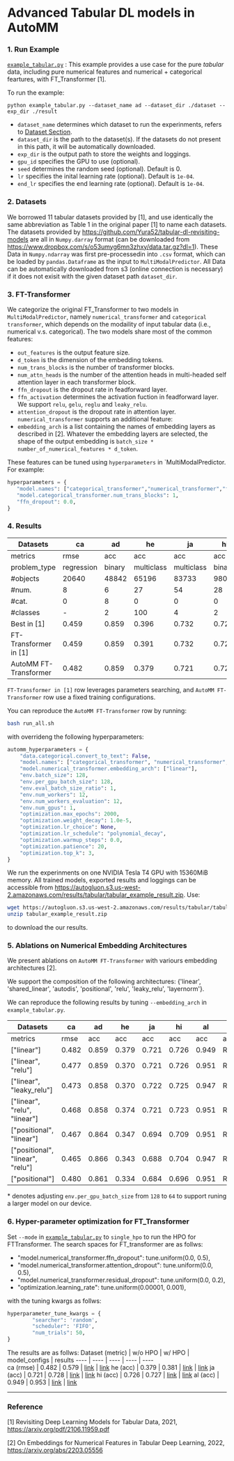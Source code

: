 # Advanced Tabular DL models in AutoMM


### 1. Run Example
[`example_tabular.py`](./example_tabular.py) : This example provides a use case for the pure *tabular* data, including pure numerical features and numerical + categorical feartures, with FT_Transformer [1].

To run the example: 

```python example_tabular.py --dataset_name ad --dataset_dir ./dataset --exp_dir ./result```
   - `dataset_name` determines which dataset to run the experinments, refers to [Dataset Section](###2.-Datasets).
   - `dataset_dir` is the path to the dataset(s). If the datasets do not present in this path, it will be automatically downloaded.
   - `exp_dir` is the output path to store the weights and loggings. 
   - `gpu_id` specifies the GPU to use (optional).
   - `seed` determines the random seed (optional). Default is 0.
   - `lr` specifies the inital learning rate (optional). Default is `1e-04`.
   - `end_lr` specifies the end learning rate (optional). Default is `1e-04`.


### 2. Datasets
We borrowed 11 tabular datasets provided by [1], and use identically the same abbreviation as Table 1 in the original paper [1] to name each datasets. 
The datasets provided by https://github.com/Yura52/tabular-dl-revisiting-models are all in  `Numpy.darray` format (can be downloaded from https://www.dropbox.com/s/o53umyg6mn3zhxy/data.tar.gz?dl=1). 
These Data in `Numpy.ndarray` was first pre-processedin into `.csv` format, which can be loaded by `pandas.Dataframe` as the input to `MultiModalPredictor`. 
All Data can be automatically downloaded from s3 (online connection is necessary) if it does not exisit with the given dataset path `dataset_dir`. 


### 3. FT-Transformer
We categorize the original FT_Transformer to two models in `MultiModalPredictor`, namely `numerical_transformer` and `categorical transformer`, which depends on the modaility of input tabular data (i.e., numerical v.s. categorical). The two models share most of the common features:
   - `out_features` is the output feature size.
   - `d_token` is the dimension of the embedding tokens.
   - `num_trans_blocks` is the number of transformer blocks.
   - `num_attn_heads` is the number of the attention heads in multi-headed self attention layer in each transformer block.
   - `ffn_dropout` is the dropout rate in feadforward layer.
   - `ffn_activation` determines the activation fuction in feadforward layer. We support `relu`, `gelu`, `reglu` and `leaky_relu`.
   - `attention_dropout` is the dropout rate in attention layer.
`numerical_transformer` supports an additional feature:
   - `embedding_arch` is a list containing the names of embedding layers as described in [2]. Whatever the embedding layers are selected, the shape of the output embedding is `batch_size * number_of_numerical_features * d_token`.
  
These features can be tuned using `hyperparameters` in `MultiModalPredictor. For example: 
```python
hyperparameters = {
   "model.names": ["categorical_transformer","numerical_transformer","fusion_transformer"],
   "model.categorical_transformer.num_trans_blocks": 1,
   "ffn_dropout": 0.0,
}
```


### 4. Results

Datasets | ca | ad | he | ja | hi | al | ep | ye | co | ya | mi 
----  | ----  | ----  | ----  | ----  | ----  | ----  | ----  | ----  | ----  | ----  | ----  
metrics | rmse | acc | acc | acc | acc | acc | acc | rmse | acc | rmse | rmse
problem_type | regression | binary | multiclass | multiclass | binary | multiclass | binary | regression | multiclass | regression | regression
#objects | 20640 | 48842 | 65196 | 83733 | 98050 | 108000 | 500000 | 515345 | 581012 | 709877 | 1200192
#num. | 8 | 6 | 27 | 54 | 28 | 128 | 2000 | 90 | 54 | 699 | 136
#cat. | 0 | 8 | 0 | 0 | 0 | 0 | 0 | 0 | 0 | 0 | 0
#classes | - | 2 | 100 | 4 | 2 | 1000 | 2 | - | 7 | - | -
Best in [1] | 0.459 | 0.859 | 0.396 | 0.732 | 0.729 | 0.963 | 0.8982 | 8.794 | 0.970 | 0.753 | 0.745
FT-Transformer in [1] | 0.459 | 0.859 | 0.391 | 0.732 | 0.729 | 0.960 | 0.8982 | 8.855 | 0.970 | 0.756 | 0.746
AutoMM FT-Transformer | 0.482 | 0.859 | 0.379 | 0.721 | 0.726 | 0.949 | RuntimeError | 8.891 | 0.963 | 0.769 | 0.761

`FT-Transformer in [1]` row leverages parameters searching, and `AutoMM FT-Transformer` row use a fixed training configurations.

You can reproduce the `AutoMM FT-Transformer` row by running:
```bash
bash run_all.sh
```
with overrideng the following hyperparameters:
```python
automm_hyperparameters = {
    "data.categorical.convert_to_text": False,
    "model.names": ["categorical_transformer", "numerical_transformer", "fusion_transformer"],
    "model.numerical_transformer.embedding_arch": ["linear"],
    "env.batch_size": 128,
    "env.per_gpu_batch_size": 128,
    "env.eval_batch_size_ratio": 1,
    "env.num_workers": 12,
    "env.num_workers_evaluation": 12,
    "env.num_gpus": 1,
    "optimization.max_epochs": 2000,
    "optimization.weight_decay": 1.0e-5,
    "optimization.lr_choice": None,
    "optimization.lr_schedule": "polynomial_decay",
    "optimization.warmup_steps": 0.0,
    "optimization.patience": 20,
    "optimization.top_k": 3,
}
```

We run the experinments on one NVIDIA Tesla T4 GPU with 15360MiB memory.
All trained models, exported results and loggings can be accessible from https://autogluon.s3.us-west-2.amazonaws.com/results/tabular/tabular_example_result.zip.
Use:
```bash
wget https://autogluon.s3.us-west-2.amazonaws.com/results/tabular/tabular_example_result.zip
unzip tabular_example_result.zip
```
to download the our results.


### 5. Ablations on Numerical Embedding Architectures

We present ablations on `AutoMM FT-Transformer` with variours embedding architectures [2].

We support the composition of the following architectures: {'linear', 'shared_linear', 'autodis', 'positional', 'relu', 'leaky_relu', 'layernorm'}.

We can reproduce the following results by tuning `--embedding_arch` in `example_tabular.py`.

Datasets | ca | ad | he | ja | hi | al | ep | ye | co | ya | mi | Results
----  | ----  | ----  | ----  | ----  | ----  | ----  | ----  | ----  | ----  | ----  | ----  | ----
metrics | rmse | acc | acc | acc | acc | acc | acc | rmse | acc | rmse | rmse
["linear"] | 0.482 | 0.859 | 0.379 | 0.721 | 0.726 | 0.949 | RuntimeError | 8.891 | 0.963 | 0.769 | 0.761 | [link](https://autogluon.s3.us-west-2.amazonaws.com/results/tabular/tabular_example_result.zip)
["linear", "relu"] | 0.477 | 0.859 | 0.370 | 0.721 | 0.726 | 0.951 | RuntimeError | 8.953 | 0.967 | 0.772 | 0.757 | [link](https://autogluon.s3.us-west-2.amazonaws.com/results/tabular/tabular_example_result2.zip)
["linear", "leaky_relu"] | 0.473 | 0.858 | 0.370 | 0.722 | 0.725 | 0.947 | RuntimeError | 8.915 | 0.965 | 0.771 | 0.776 | [link](https://autogluon.s3.us-west-2.amazonaws.com/results/tabular/tabular_example_result3.zip)
["linear", "relu", "linear"] | 0.468 | 0.858 | 0.374 | 0.721 | 0.723 | 0.951 | RuntimeError | 8.941 | 0.965 | 0.769\* | 0.770 | [link](https://autogluon.s3.us-west-2.amazonaws.com/results/tabular/tabular_example_result4.zip)
["positional", "linear"] | 0.467 | 0.864 | 0.347 | 0.694 | 0.709 | 0.951 | RuntimeError | 9.120 | 0.967 | 0.773\* | 0.761 | [link](https://autogluon.s3.us-west-2.amazonaws.com/results/tabular/tabular_example_result5.zip)
["positional", "linear", "relu"] | 0.465 | 0.866 | 0.343 | 0.688 | 0.704 | 0.947 | RuntimeError | 9.131 | 0.967 | 0.774\* | 0.760 | [link](https://autogluon.s3.us-west-2.amazonaws.com/results/tabular/tabular_example_result6.zip)
["positional"] | 0.480 | 0.861 | 0.334 | 0.684 | 0.696 | 0.951 | RuntimeError | 9.189 | 0.967 | 0.774 | 0.765 | [link](https://autogluon.s3.us-west-2.amazonaws.com/results/tabular/tabular_example_result7.zip)

\* denotes adjusting `env.per_gpu_batch_size` from `128` to `64` to support runing a larger model on our device.

### 6. Hyper-parameter optimization for FT_Transformer
Set `--mode` in [`example_tabular.py`](./example_tabular.py) to `single_hpo` to run the HPO for FTTransformer. 
The search spaces for FT_transformer are as follws:
- "model.numerical_transformer.ffn_dropout": tune.uniform(0.0, 0.5), 
- "model.numerical_transformer.attention_dropout": tune.uniform(0.0, 0.5),
- "model.numerical_transformer.residual_dropout": tune.uniform(0.0, 0.2),
- "optimization.learning_rate": tune.uniform(0.00001, 0.001),

with the tuning kwargs as follws:
```python
hyperparameter_tune_kwargs = {
        "searcher": 'random',
        "scheduler": 'FIFO',
        "num_trials": 50,
}
```

The results are as follws:
Dataset (metric) | w/o HPO | w/ HPO | model_configs | results 
----  | ----  | ----  | ----  | ----  
ca (rmse) | 0.482 | 0.579 | [link](https://autogluon.s3.us-west-2.amazonaws.com/results/tabular/hpo/ca_hpo_config.yaml) | [link](https://autogluon.s3.us-west-2.amazonaws.com/results/tabular/hpo/ca_hpo_result.zip)
he (acc) | 0.379 | 0.381 | [link](https://autogluon.s3.us-west-2.amazonaws.com/results/tabular/hpo/he_hpo_config.yaml) | [link](https://autogluon.s3.us-west-2.amazonaws.com/results/tabular/hpo/he_hpo_result.zip)
ja (acc) | 0.721 | 0.728 | [link](https://autogluon.s3.us-west-2.amazonaws.com/results/tabular/hpo/ja_hpo_config.yaml) | [link](https://autogluon.s3.us-west-2.amazonaws.com/results/tabular/hpo/ja_hpo_result.zip)
hi (acc) | 0.726 | 0.727 | [link](https://autogluon.s3.us-west-2.amazonaws.com/results/tabular/hpo/hi_hpo_config.yaml) | [link](https://autogluon.s3.us-west-2.amazonaws.com/results/tabular/hpo/hi_hpo_result.zip)
al (acc) | 0.949 | 0.953 | [link](https://autogluon.s3.us-west-2.amazonaws.com/results/tabular/hpo/al_hpo_config.yaml) | [link](https://autogluon.s3.us-west-2.amazonaws.com/results/tabular/hpo/al_hpo_result.zip)

---

### Reference
[1] Revisiting Deep Learning Models for Tabular Data, 2021, https://arxiv.org/pdf/2106.11959.pdf

[2] On Embeddings for Numerical Features in Tabular Deep Learning, 2022, https://arxiv.org/abs/2203.05556
